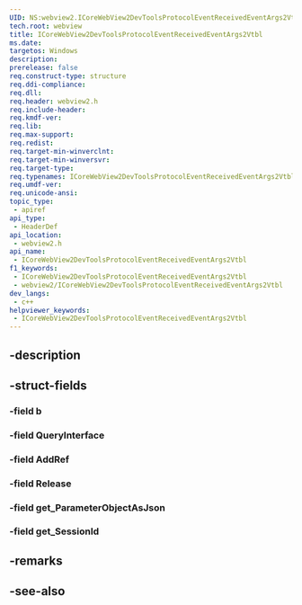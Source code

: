 ```yaml
---
UID: NS:webview2.ICoreWebView2DevToolsProtocolEventReceivedEventArgs2Vtbl
tech.root: webview
title: ICoreWebView2DevToolsProtocolEventReceivedEventArgs2Vtbl
ms.date: 
targetos: Windows
description: 
prerelease: false
req.construct-type: structure
req.ddi-compliance: 
req.dll: 
req.header: webview2.h
req.include-header: 
req.kmdf-ver: 
req.lib: 
req.max-support: 
req.redist: 
req.target-min-winverclnt: 
req.target-min-winversvr: 
req.target-type: 
req.typenames: ICoreWebView2DevToolsProtocolEventReceivedEventArgs2Vtbl
req.umdf-ver: 
req.unicode-ansi: 
topic_type:
 - apiref
api_type:
 - HeaderDef
api_location:
 - webview2.h
api_name:
 - ICoreWebView2DevToolsProtocolEventReceivedEventArgs2Vtbl
f1_keywords:
 - ICoreWebView2DevToolsProtocolEventReceivedEventArgs2Vtbl
 - webview2/ICoreWebView2DevToolsProtocolEventReceivedEventArgs2Vtbl
dev_langs:
 - c++
helpviewer_keywords:
 - ICoreWebView2DevToolsProtocolEventReceivedEventArgs2Vtbl
---
```


## -description

## -struct-fields

### -field b

### -field QueryInterface

### -field AddRef

### -field Release

### -field get_ParameterObjectAsJson

### -field get_SessionId

## -remarks

## -see-also

